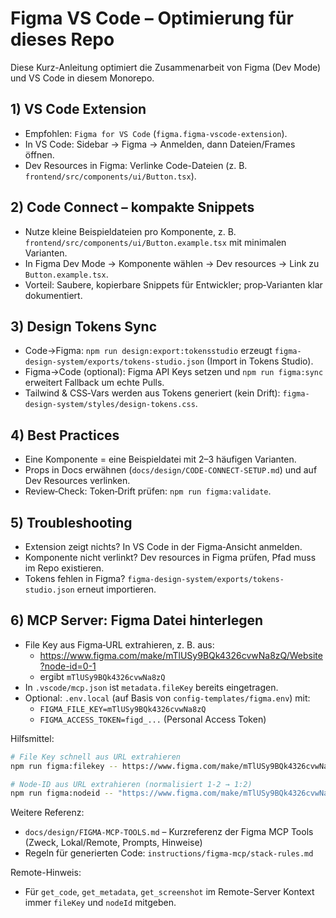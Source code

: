 # Figma VS Code – Optimierung für dieses Repo

Diese Kurz-Anleitung optimiert die Zusammenarbeit von Figma (Dev Mode) und VS Code in diesem Monorepo.

## 1) VS Code Extension

- Empfohlen: `Figma for VS Code` (`figma.figma-vscode-extension`).
- In VS Code: Sidebar → Figma → Anmelden, dann Dateien/Frames öffnen.
- Dev Resources in Figma: Verlinke Code-Dateien (z. B. `frontend/src/components/ui/Button.tsx`).

## 2) Code Connect – kompakte Snippets

- Nutze kleine Beispieldateien pro Komponente, z. B. `frontend/src/components/ui/Button.example.tsx` mit minimalen Varianten.
- In Figma Dev Mode → Komponente wählen → Dev resources → Link zu `Button.example.tsx`.
- Vorteil: Saubere, kopierbare Snippets für Entwickler; prop‑Varianten klar dokumentiert.

## 3) Design Tokens Sync

- Code→Figma: `npm run design:export:tokensstudio` erzeugt `figma-design-system/exports/tokens-studio.json` (Import in Tokens Studio).
- Figma→Code (optional): Figma API Keys setzen und `npm run figma:sync` erweitert Fallback um echte Pulls.
- Tailwind & CSS‑Vars werden aus Tokens generiert (kein Drift): `figma-design-system/styles/design-tokens.css`.

## 4) Best Practices

- Eine Komponente = eine Beispieldatei mit 2–3 häufigen Varianten.
- Props in Docs erwähnen (`docs/design/CODE-CONNECT-SETUP.md`) und auf Dev Resources verlinken.
- Review‑Check: Token‑Drift prüfen: `npm run figma:validate`.

## 5) Troubleshooting

- Extension zeigt nichts? In VS Code in der Figma‑Ansicht anmelden.
- Komponente nicht verlinkt? Dev resources in Figma prüfen, Pfad muss im Repo existieren.
- Tokens fehlen in Figma? `figma-design-system/exports/tokens-studio.json` erneut importieren.

## 6) MCP Server: Figma Datei hinterlegen

- File Key aus Figma‑URL extrahieren, z. B. aus:
	- https://www.figma.com/make/mTlUSy9BQk4326cvwNa8zQ/Website?node-id=0-1
	- ergibt `mTlUSy9BQk4326cvwNa8zQ`
- In `.vscode/mcp.json` ist `metadata.fileKey` bereits eingetragen.
- Optional: `.env.local` (auf Basis von `config-templates/figma.env`) mit:
	- `FIGMA_FILE_KEY=mTlUSy9BQk4326cvwNa8zQ`
	- `FIGMA_ACCESS_TOKEN=figd_...` (Personal Access Token)

Hilfsmittel:
```bash
# File Key schnell aus URL extrahieren
npm run figma:filekey -- https://www.figma.com/make/mTlUSy9BQk4326cvwNa8zQ/Website?node-id=0-1

# Node-ID aus URL extrahieren (normalisiert 1-2 → 1:2)
npm run figma:nodeid -- "https://www.figma.com/make/mTlUSy9BQk4326cvwNa8zQ/Website?node-id=1-2"
```

Weitere Referenz:

- `docs/design/FIGMA-MCP-TOOLS.md` – Kurzreferenz der Figma MCP Tools (Zweck, Lokal/Remote, Prompts, Hinweise)
- Regeln für generierten Code: `instructions/figma-mcp/stack-rules.md`

Remote-Hinweis:

- Für `get_code`, `get_metadata`, `get_screenshot` im Remote-Server Kontext immer `fileKey` und `nodeId` mitgeben.
